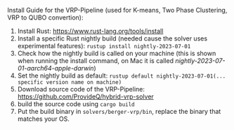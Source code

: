 Install Guide for the VRP-Pipeline (used for K-means, Two Phase Clustering, VRP to QUBO convertion):
1. Install Rust: https://www.rust-lang.org/tools/install
2. Install a specific Rust nightly build (needed cause the solver uses experimental features): `rustup install nightly-2023-07-01`
3. Check how the nightly build is called on your machine (this is shown when running the install command, on Mac it is called *nightly-2023-07-01-aarch64-apple-darwin*)
4. Set the nightly build as default: `rustup default nightly-2023-07-01(... specific version name on machine)`
5. Download source code of the VRP-Pipeline: https://github.com/ProvideQ/hybrid-vrp-solver
6. build the source code using `cargo build`
7. Put the build binary in `solvers/berger-vrp/bin`, replace the binary that matches your OS.

